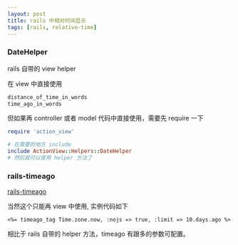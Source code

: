 ```yaml
---
layout: post
title: rails 中相对时间显示
tags: [rails, relative-time]
---
```


### DateHelper

rails 自带的 view helper

在 view 中直接使用

```ruby
distance_of_time_in_words
time_ago_in_words
```

但如果再 controller 或者 model 代码中直接使用，需要先 require 一下

```ruby
require 'action_view'

# 在需要的地方 include
include ActionView::Helpers::DateHelper
# 然后就可以使用 helper 方法了
```

### rails-timeago

[rails-timeago](https://github.com/jgraichen/rails-timeago)

当然这个只能再 view 中使用, 实例代码如下

```erb
<%= timeago_tag Time.zone.now, :nojs => true, :limit => 10.days.ago %>
```

相比于 rails 自带的 helper 方法，timeago 有跟多的参数可配置。

